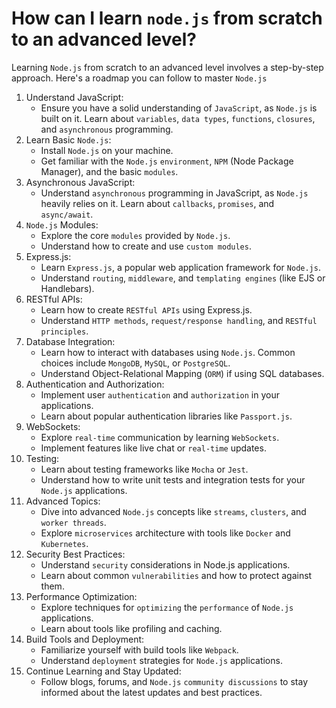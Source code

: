 # How can I learn `node.js` from scratch to an advanced level?

Learning `Node.js` from scratch to an advanced level involves a step-by-step approach. Here's a roadmap you can follow to master `Node.js`

1. Understand JavaScript:
    - Ensure you have a solid understanding of `JavaScript`, as `Node.js` is built on it. Learn about `variables`, `data types`, `functions`, `closures`, and `asynchronous` programming.
2. Learn Basic `Node.js`:
    - Install `Node.js` on your machine.
    - Get familiar with the `Node.js` `environment`, `NPM` (Node Package Manager), and the basic `modules`.
3. Asynchronous JavaScript:
    - Understand `asynchronous` programming in JavaScript, as `Node.js` heavily relies on it. Learn about `callbacks`, `promises`, and `async/await`.
4. `Node.js` Modules:
    - Explore the core `modules` provided by `Node.js`.
    - Understand how to create and use `custom modules`.
5. Express.js:
    - Learn `Express.js`, a popular web application framework for `Node.js`.
    - Understand `routing`, `middleware`, and `templating engines` (like EJS or Handlebars).
6. RESTful APIs:
    - Learn how to create `RESTful APIs` using Express.js.
    - Understand `HTTP methods`, `request/response handling`, and `RESTful principles`.
7. Database Integration:
    - Learn how to interact with databases using `Node.js`. Common choices include `MongoDB`, `MySQL`, or `PostgreSQL`.
    - Understand Object-Relational Mapping (`ORM`) if using SQL databases.
8. Authentication and Authorization:
    - Implement user `authentication` and `authorization` in your applications.
    - Learn about popular authentication libraries like `Passport.js`.
9. WebSockets:
    - Explore `real-time` communication by learning `WebSockets`.
    - Implement features like live chat or `real-time` updates.
10. Testing:
    - Learn about testing frameworks like `Mocha` or `Jest`.
    - Understand how to write unit tests and integration tests for your `Node.js` applications.
11. Advanced Topics:
    - Dive into advanced `Node.js` concepts like `streams`, `clusters`, and `worker threads`.
    - Explore `microservices` architecture with tools like `Docker` and `Kubernetes`.
12. Security Best Practices:
    - Understand `security` considerations in Node.js applications.
    - Learn about common `vulnerabilities` and how to protect against them.
13. Performance Optimization:
    - Explore techniques for `optimizing` the `performance` of `Node.js` applications.
    - Learn about tools like profiling and caching.
14. Build Tools and Deployment:
    - Familiarize yourself with build tools like `Webpack`.
    - Understand `deployment` strategies for `Node.js` applications.
15. Continue Learning and Stay Updated:
    - Follow blogs, forums, and `Node.js` `community discussions` to stay informed about the latest updates and best practices.
